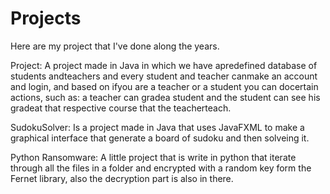 # Projects
Here are my project that I've done along the years.

Project: 
A project made in Java in which we have apredefined database of students andteachers and every student and teacher canmake an account and login, 
and based on ifyou are a teacher or a student you can docertain actions, such as: 
a teacher can gradea student and the student can see his gradeat that respective course that the teacherteach.

SudokuSolver: Is a project made in Java that uses JavaFXML to make a graphical interface that generate a board of sudoku and then solveing it.

Python Ransomware: A little project that is write in python that iterate through all the files in a folder and encrypted with a random key form the Fernet library, also the decryption part is also in there.
